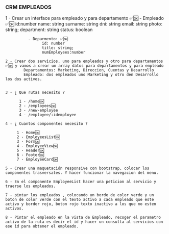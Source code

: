 ### CRM EMPLEADOS

1 - Crear un interface para empleado y para departamento ✅🆗 - Empleado ✅🆗
id:number
name: string
surname: string
dni: string
email: string
photo: string;
department: string
status: boolean

              - Deparmento: ✅🆗
                    id: number
                    title: string;
                    numEmployees:number

    2 - Crear dos servicios, uno para empleados y otro para departamentos ✅🆗 y vamos a crear un array datos para departamentos y para empleado
            Departamentos: Marketing, Direccion, Cuentas y Desarrollo
            Empleado: dos empleados uno Marketing y otro den Desarrollo los dos activos.


    3 - ¿ Que rutas necesito ?

          1 - /home🆗
          2 - /employees🆗
          3 - /new-employee
          4 - /employee/:idemployee

    4 - ¿ Cuantos componentes necesito ?

         1 - Home🆗
         2 - EmployeesList🆗
         3 - Form🆗
         4 - EmployeeView🆗
         5 - Header🆗
         6 - Footer🆗
         7 - EmployeeCard🆗

    5 - Crear una maquetación responsive con bootstrap, colocar los componentes trasversales. Y hacer funcionar la navegacion del menu.

    6 - En el componente EmployeeList hacer una peticion al servicio y traerse los empleados.

    7 - pintar los empleados , colocando un borde de color verde y un boton de color verde con el texto activo a cada empleado que este activo y border rojo, boton rojo texto inactivo a los que no esten activos.

    8 - Pintar el empleado en la vista de Empleado, recoger el parametro activo de la ruta es decir el id y hacer un consulta al servicios con ese id para obtener el empleado.
